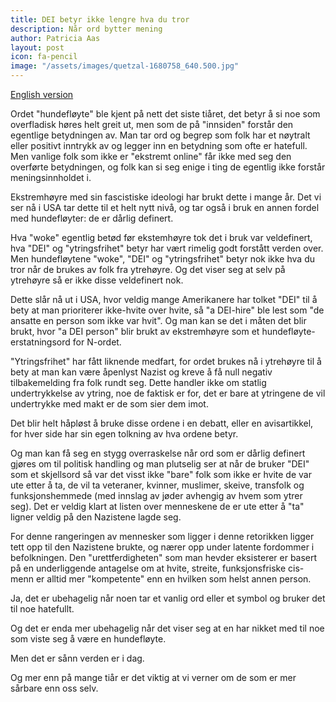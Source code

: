 ```yaml
---
title: DEI betyr ikke lengre hva du tror
description: Når ord bytter mening
author: Patricia Aas
layout: post
icon: fa-pencil
image: "/assets/images/quetzal-1680758_640.500.jpg"
---
```


[English version](https://patricia.no/2025/02/09/dei_doesnt_mean_what_you_think_anymore.html)

Ordet "hundefløyte" ble kjent på nett det siste tiåret, det betyr å si noe som overfladisk høres helt greit ut, men
som de på "innsiden" forstår den egentlige betydningen av. Man tar ord og begrep som folk har et nøytralt eller positivt
inntrykk av og legger inn en betydning som ofte er hatefull. Men vanlige folk som ikke er "ekstremt online" får ikke med
seg den overførte betydningen, og folk kan si seg enige i ting de egentlig ikke forstår meningsinnholdet i.

Ekstremhøyre med sin fascistiske ideologi har brukt dette i mange år. Det vi ser nå i USA tar dette til et helt nytt
nivå, og tar også i bruk en annen fordel med hundefløyter: de er dårlig definert.

Hva "woke" egentlig betød før ekstemhøyre tok det i bruk var veldefinert, hva "DEI" og "ytringsfrihet" betyr har vært
rimelig godt forstått verden over. Men hundefløytene "woke", "DEI" og "ytringsfrihet" betyr nok ikke hva du tror når de
brukes av folk fra ytrehøyre. Og det viser seg at selv på ytrehøyre så er ikke disse veldefinert nok.

Dette slår nå ut i USA, hvor veldig mange Amerikanere har tolket "DEI" til å bety at man prioriterer ikke-hvite over
hvite, så "a DEI-hire" ble lest som "de ansatte en person som ikke var hvit". Og man kan se det i måten det blir brukt,
hvor "a DEI person" blir brukt av ekstremhøyre som et hundefløyte-erstatningsord for N-ordet.

"Ytringsfrihet" har fått liknende medfart, for ordet brukes nå i ytrehøyre til å bety at man kan være åpenlyst Nazist og
kreve å få null negativ tilbakemelding fra folk rundt seg. Dette handler ikke om statlig undertrykkelse av ytring, noe
de faktisk er for, det er bare at ytringene de vil undertrykke med makt er de som sier dem imot.

Det blir helt håpløst å bruke disse ordene i en debatt, eller en avisartikkel, for hver side har sin egen tolkning av
hva ordene betyr.

Og man kan få seg en stygg overraskelse når ord som er dårlig definert gjøres om til politisk handling og man plutselig
ser at når de bruker "DEI" som et skjellsord så var det visst ikke "bare" folk som ikke er hvite de var ute etter å ta,
de vil ta veteraner, kvinner, muslimer, skeive, transfolk og funksjonshemmede (med innslag av jøder avhengig av hvem som
ytrer seg). Det er veldig klart at listen over menneskene de er ute etter å "ta" ligner veldig på den Nazistene lagde
seg.

For denne rangeringen av mennesker som ligger i denne retorikken ligger tett opp til den Nazistene brukte, og nærer opp
under latente fordommer i befolkningen. Den "urettferdigheten" som man hevder eksisterer er basert på en underliggende
antagelse om at hvite, streite, funksjonsfriske cis-menn er alltid mer "kompetente" enn en hvilken som helst annen
person.

Ja, det er ubehagelig når noen tar et vanlig ord eller et symbol og bruker det til noe hatefullt.

Og det er enda mer ubehagelig når det viser seg at en har nikket med til noe som viste seg å være en hundefløyte.

Men det er sånn verden er i dag.

Og mer enn på mange tiår er det viktig at vi verner om de som er mer sårbare enn oss selv.
